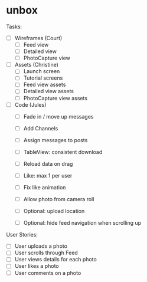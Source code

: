 # unbox

Tasks:
* [ ] Wireframes (Court)
    * [ ] Feed view
    * [ ] Detailed view
    * [ ] PhotoCapture view
* [ ] Assets (Christine)
    * [ ] Launch screen
    * [ ] Tutorial screens
    * [ ] Feed view assets
    * [ ] Detailed view assets
    * [ ] PhotoCapture view assets
* [ ] Code (Jules)   
    * [ ] Fade in / move up messages
    * [ ] Add Channels
    * [ ] Assign messages to posts

    * [ ] TableView: consistent download 
    * [ ] Reload data on drag
    * [ ] Like: max 1 per user
    * [ ] Fix like animation
    * [ ] Allow photo from camera roll
    * [ ] Optional: upload location
    * [ ] Optional: hide feed navigation when scrolling up

User Stories:
* [ ] User uploads a photo
* [ ] User scrolls through Feed
* [ ] User views details for each photo
* [ ] User likes a photo
* [ ] User comments on a photo
